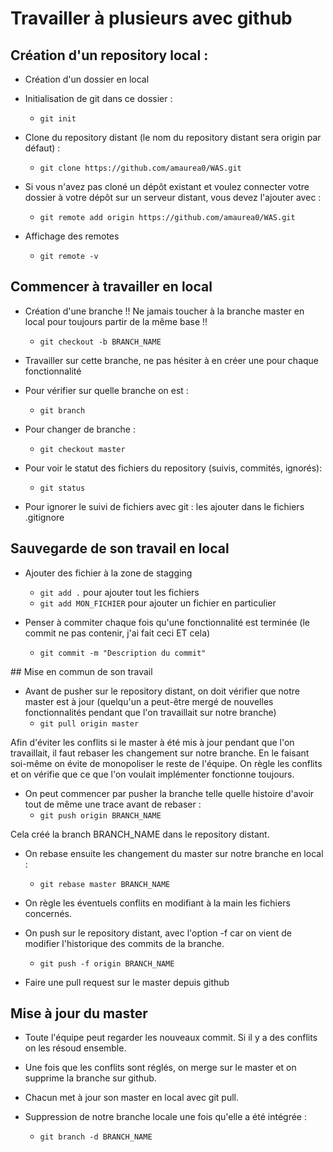 # Travailler à plusieurs avec github

## Création d'un repository local :

- Création d'un dossier en local 

- Initialisation de git dans ce dossier : 
	- `git init`

- Clone du repository distant (le nom du repository distant sera origin par défaut) : 
	- `git clone https://github.com/amaurea0/WAS.git`

- Si vous n'avez pas cloné un dépôt existant et voulez connecter votre dossier à votre dépôt sur un serveur distant, vous devez l'ajouter avec : 
	- `git remote add origin https://github.com/amaurea0/WAS.git`

- Affichage des remotes 
	- `git remote -v`
		
## Commencer à travailler en local

- Création d'une branche  !! Ne jamais toucher à la branche master en local pour toujours partir de la même base !!
	- `git checkout -b BRANCH_NAME`

- Travailler sur cette branche, ne pas hésiter à en créer une pour chaque fonctionnalité

- Pour vérifier sur quelle branche on est : 
	- `git branch`

- Pour changer de branche : 
	- `git checkout master`

- Pour voir le statut des fichiers du repository (suivis, commités, ignorés): 
	- `git status`

- Pour ignorer le suivi de fichiers avec git : les ajouter dans le fichiers .gitignore

## Sauvegarde de son travail en local

- Ajouter des fichier à la zone de stagging
	- `git add .` pour ajouter tout les fichiers 
	- `git add MON_FICHIER` pour ajouter un fichier en particulier

- Penser à commiter chaque fois qu'une fonctionnalité est terminée (le commit ne pas contenir, j'ai fait ceci ET cela)
	- `git commit -m "Description du commit"` 

## Mise en commun de son travail

- Avant de pusher sur le repository distant, on doit vérifier que notre master est à jour (quelqu'un a peut-être mergé de nouvelles fonctionnalités pendant que l'on travaillait sur notre branche)
	- `git pull origin master` 

Afin d'éviter les conflits si le master à été mis à jour pendant que l'on travaillait, il faut rebaser les changement sur notre branche. En le faisant soi-même on évite de monopoliser le reste de l'équipe. On règle les conflits et on vérifie que ce que l'on voulait implémenter fonctionne toujours.

- On peut commencer par pusher la branche telle quelle histoire d'avoir tout de même une trace avant de rebaser : 
	- `git push origin BRANCH_NAME`

Cela créé la branch BRANCH_NAME dans le repository distant.

- On rebase ensuite les changement du master sur notre branche en local : 

	- `git rebase master BRANCH_NAME`

- On règle les éventuels conflits en modifiant à la main les fichiers concernés.

- On push sur le repository distant, avec l'option -f car on vient de modifier l'historique des commits de la branche.
	- `git push -f origin BRANCH_NAME`

- Faire une pull request sur le master depuis github

## Mise à jour du master

- Toute l'équipe peut regarder les nouveaux commit. Si il y a des conflits on les résoud ensemble.

- Une fois que les conflits sont réglés, on merge sur le master et on supprime la branche sur github.

- Chacun met à jour son master en local avec git pull.

- Suppression de notre branche locale une fois qu'elle a été intégrée : 
	- `git branch -d BRANCH_NAME`

